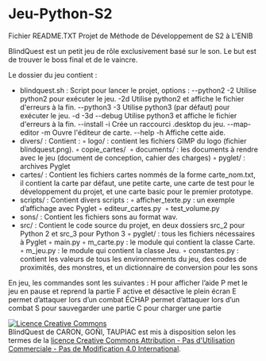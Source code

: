 # Jeu-Python-S2
Fichier README.TXT
Projet de Méthode de Développement de S2 à L'ENIB

BlindQuest est un petit jeu de rôle exclusivement basé sur le son. Le but est de trouver le boss final et de le vaincre.

Le dossier du jeu contient : 
- blindquest.sh : Script pour lancer le projet, options :
  --python2  -2  Utilise python2 pour exécuter le jeu.
      -2d  Utilise python2 et affiche le fichier d'erreurs à la fin.
  --python3  -3  Utilise python3 (par défaut) pour exécuter le jeu.
  -d -3d --debug     Utilise python3 et affiche le fichier d'erreurs à la fin.
   --install  -i  Crée un raccourci .desktop du jeu.
  --map-editor  -m  Ouvre l'éditeur de carte.
  --help    -h  Affiche cette aide.
- divers/ : Contient :
◦	logo/ : contient les fichiers GIMP du logo (fichier blindquest.png).
◦	copie_cartes/ 
◦	documents/ : les documents à rendre avec le jeu (document de conception, cahier des charges)
◦	pyglet/ : archives Pyglet
- cartes/ : Contient les fichiers cartes nommés de la forme carte_nom.txt, il contient la carte par défaut, une petite carte, une carte de test pour le développement du projet, et une carte basic pour le premier prototype.
- scripts/ : Contient divers scripts :
◦	afficher_texte.py : un exemple d’affichage avec Pyglet
◦	editeur_cartes.py 
◦	test_volume.py
- sons/ : Contient les fichiers sons au format wav.
- src/ : Contient le code source du projet, en deux dossiers src_2 pour Python 2 et src_3 pour Python 3
◦	pyglet/ : tous les fichiers nécessaires à Pyglet
◦	main.py 
◦	m_carte.py : le module qui contient la classe Carte.
◦	m_jeu.py : le module qui contient la classe Jeu.
◦	constantes.py : contient les valeurs de tous les environnements du jeu, des codes de proximités, des monstres, et un dictionnaire de conversion pour les sons

En jeu, les commandes sont les suivantes : 
H pour afficher l’aide
P met le jeu en pause et reprend la partie
F active et désactive le plein écran
E permet d’attaquer lors d’un combat
ÉCHAP permet d’attaquer lors d’un combat
S pour sauvegarder une partie
C pour charger une partie


<a rel="license" href="http://creativecommons.org/licenses/by-nc-nd/4.0/"><img alt="Licence Creative Commons" style="border-width:0" src="https://i.creativecommons.org/l/by-nc-nd/4.0/88x31.png" /></a><br /><span xmlns:dct="http://purl.org/dc/terms/" property="dct:title">BlindQuest</span> de <span xmlns:cc="http://creativecommons.org/ns#" property="cc:attributionName">CARON, GOÑI, TAUPIAC</span> est mis à disposition selon les termes de la <a rel="license" href="http://creativecommons.org/licenses/by-nc-nd/4.0/">licence Creative Commons Attribution - Pas d&#39;Utilisation Commerciale - Pas de Modification 4.0 International</a>.
